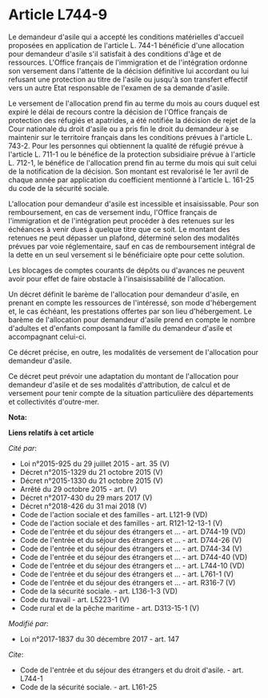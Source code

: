# Article L744-9

Le demandeur d'asile qui a accepté les conditions matérielles d'accueil proposées en application de l'article L. 744-1
bénéficie d'une allocation pour demandeur d'asile s'il satisfait à des conditions d'âge et de ressources. L'Office français
de l'immigration et de l'intégration ordonne son versement dans l'attente de la décision définitive lui accordant ou lui
refusant une protection au titre de l'asile ou jusqu'à son transfert effectif vers un autre Etat responsable de l'examen de
sa demande d'asile.

Le versement de l'allocation prend fin au terme du mois au cours duquel est expiré le délai de recours contre la décision de
l'Office français de protection des réfugiés et apatrides, a été notifiée la décision de rejet de la Cour nationale du droit
d'asile ou a pris fin le droit du demandeur à se maintenir sur le territoire français dans les conditions prévues à l'article
L. 743-2. Pour les personnes qui obtiennent la qualité de réfugié prévue à l'article L. 711-1 ou le bénéfice de la protection
subsidiaire prévue à l'article L. 712-1, le bénéfice de l'allocation prend fin au terme du mois qui suit celui de la
notification de la décision. Son montant est revalorisé le 1er avril de chaque année par application du coefficient mentionné
à l'article L. 161-25 du code de la sécurité sociale.

L'allocation pour demandeur d'asile est incessible et insaisissable. Pour son remboursement, en cas de versement indu,
l'Office français de l'immigration et de l'intégration peut procéder à des retenues sur les échéances à venir dues à quelque
titre que ce soit. Le montant des retenues ne peut dépasser un plafond, déterminé selon des modalités prévues par voie
réglementaire, sauf en cas de remboursement intégral de la dette en un seul versement si le bénéficiaire opte pour cette
solution.

Les blocages de comptes courants de dépôts ou d'avances ne peuvent avoir pour effet de faire obstacle à l'insaisissabilité de
l'allocation.

Un décret définit le barème de l'allocation pour demandeur d'asile, en prenant en compte les ressources de l'intéressé, son
mode d'hébergement et, le cas échéant, les prestations offertes par son lieu d'hébergement. Le barème de l'allocation pour
demandeur d'asile prend en compte le nombre d'adultes et d'enfants composant la famille du demandeur d'asile et accompagnant
celui-ci.

Ce décret précise, en outre, les modalités de versement de l'allocation pour demandeur d'asile.

Ce décret peut prévoir une adaptation du montant de l'allocation pour demandeur d'asile et de ses modalités d'attribution, de
calcul et de versement pour tenir compte de la situation particulière des départements et collectivités d'outre-mer.

**Nota:**



**Liens relatifs à cet article**

_Cité par_:

  - Loi n°2015-925 du 29 juillet 2015 - art. 35 (V)
  - Décret n°2015-1329 du 21 octobre 2015 (V)
  - Décret n°2015-1330 du 21 octobre 2015 (V)
  - Arrêté du 29 octobre 2015 - art. (V)
  - Décret n°2017-430 du 29 mars 2017 (V)
  - Décret n°2018-426 du 31 mai 2018 (V)
  - Code de l'action sociale et des familles - art. L121-9 (VD)
  - Code de l'action sociale et des familles - art. R121-12-13-1 (V)
  - Code de l'entrée et du séjour des étrangers et ... - art. D744-19 (VD)
  - Code de l'entrée et du séjour des étrangers et ... - art. D744-26 (V)
  - Code de l'entrée et du séjour des étrangers et ... - art. D744-34 (V)
  - Code de l'entrée et du séjour des étrangers et ... - art. D744-40 (VD)
  - Code de l'entrée et du séjour des étrangers et ... - art. L744-10 (VD)
  - Code de l'entrée et du séjour des étrangers et ... - art. L761-1 (V)
  - Code de l'entrée et du séjour des étrangers et ... - art. R316-7 (V)
  - Code de la sécurité sociale. - art. L136-1-3 (VD)
  - Code du travail - art. L5223-1 (V)
  - Code rural et de la pêche maritime - art. D313-15-1 (V)

_Modifié par_:

  - Loi n°2017-1837 du 30 décembre 2017 - art. 147

_Cite_:

  - Code de l'entrée et du séjour des étrangers et du droit d'asile. - art. L744-1
  - Code de la sécurité sociale. - art. L161-25
